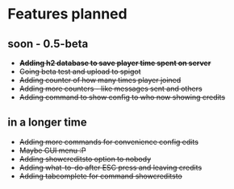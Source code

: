 # Features planned

## soon - 0.5-beta
* **~~Adding h2 database to save player time spent on server~~**
* ~~Going beta test and upload to spigot~~
* ~~Adding counter of how many times player joined~~
* ~~Adding more counters - like messages sent and others~~
* ~~Adding command to show config to who now showing credits~~

## in a longer time
* ~~Adding more commands for convenience config edits~~
* ~~Maybe GUI menu :P~~
* ~~Adding showcreditsto option to nobody~~
* ~~Adding what-to-do after ESC press and leaving credits~~
* ~~Adding tabcomplete for command showcreditsto~~
